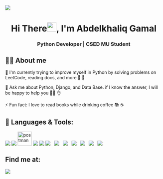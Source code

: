 <a href="https://github.com/elMeniwy">
<!--  <img width="100%" height="auto" src="https://i.imgur.com/iXuL1HG.png" height="175px"/> -->
 <img src="https://github.githubassets.com/images/modules/site/social-cards/github-social.png" />
</a>

<h1 align="center">Hi There<img src="https://raw.githubusercontent.com/MartinHeinz/MartinHeinz/master/wave.gif" width="30px">, I'm Abdelkhaliq Gamal</h1>
<h3 align="center">Python Developer | CSED MU Student</h3>

## 🙋‍♂️ About me

🌱 I'm currently trying to improve myself in Python by solving problems on LeetCode, reading docs, and more 🐍 💪

💬 Ask me about Python, Django, and Data Base. if I know the answer, I will be happy to help you  👩‍💻 👌

⚡ Fun fact: I love to read books while drinking coffee 📚 ☕ 

## 🚀 Languages & Tools: 

<p align="left"> 
 <a href="https://www.python.org" target="_blank"> <img src="https://img.icons8.com/color/48/000000/python.png"/></a>
 <a href="https://www.djangoproject.com/" target="_blank"> <img src="https://img.icons8.com/color/48/000000/django.png"/></a>
 <a href="https://postman.com" target="_blank"> <img src="https://www.vectorlogo.zone/logos/getpostman/getpostman-icon.svg" alt="postman" width="45" height="45"/></a>
 <a href="https://code.visualstudio.com/" target="_blank"> <img src="https://img.icons8.com/color/48/000000/visual-studio-code-2019.png"/></a>
 <a href="https://git-scm.com/" target="_blank"> <img src="https://img.icons8.com/color/48/000000/git.png"/></a>
 <a style="padding-right:8px;" href="https://www.mysql.com/" target="_blank"> <img src="https://img.icons8.com/fluent/50/000000/mysql-logo.png"/></a> 
  <a style="padding-right:8px;" href="https://www.postgresql.org/" target="_blank"> <img src="https://img.icons8.com/?size=48&id=38561&format=png"/></a> 
 <a style="padding-right:8px;" href="https://ubuntu.com/" target="_blank"> <img src="https://img.icons8.com/color/48/000000/ubuntu--v1.png"/></a>
 <a style="padding-right:8px;" href="https://numpy.com/" target="_blank"><img src="https://img.icons8.com/color/48/000000/numpy.png"/></a>
  <a style="padding-right:8px;" href="#" target="_blank"> <img src="https://img.icons8.com/color/48/000000/html.png"/></a>

   <a style="padding-right:8px;" href="#" target="_blank"> 
 <img src="https://img.icons8.com/color/48/000000/javascript--v1.png"/></a>

   <a style="padding-right:8px;" href="#" target="_blank"> 
 <img src="https://img.icons8.com/nolan/64/css-filetype.png"/></a>


</p>

## Find me at:
<p align="left">

<a href = "https://www.linkedin.com/in/abdelkhaliq152/" target="_blank"><img src="https://img.icons8.com/fluent/48/000000/linkedin.png"/></a> &nbsp; &nbsp;

</p>
